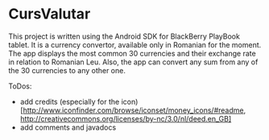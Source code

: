 # CursValutar
This project is written using the Android SDK for BlackBerry PlayBook tablet. It is a currency convertor, available only in Romanian for the moment.
The app displays the most common 30 currencies and their exchange rate in relation to Romanian Leu. Also, the app can convert any sum from any of the 30 currencies to any other one.

ToDos: 
- add credits (especially for the icon) [http://www.iconfinder.com/browse/iconset/money_icons/#readme, http://creativecommons.org/licenses/by-nc/3.0/nl/deed.en_GB]
- add comments and javadocs